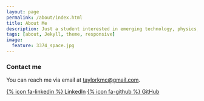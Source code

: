 ```yaml
---
layout: page
permalink: /about/index.html
title: About Me
description: Just a student interested in emerging technology, physics, and philosophy!
tags: [about, Jekyll, theme, responsive]
image:
  feature: 3374_space.jpg
---
```


### Contact me

You can reach me via email at [taylorkmc@gmail.com](mailto:taylorkmc@gmail.com).

[{% icon fa-linkedin %} LinkedIn](http://www.linkedin.com/in/taylorwk)
[{% icon fa-github %} GitHub](https://github.com/taylorwk)








